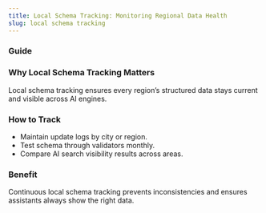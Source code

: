 ```yaml
---
title: Local Schema Tracking: Monitoring Regional Data Health
slug: local schema tracking
---
```


### Guide
### Why Local Schema Tracking Matters
Local schema tracking ensures every region’s structured data stays current and visible across AI engines.

### How to Track
- Maintain update logs by city or region.
- Test schema through validators monthly.
- Compare AI search visibility results across areas.

### Benefit
Continuous local schema tracking prevents inconsistencies and ensures assistants always show the right data.